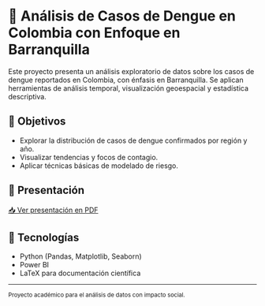  <h1>🦟 Análisis de Casos de Dengue en Colombia con Enfoque en Barranquilla</h1>

  <p>Este proyecto presenta un análisis exploratorio de datos sobre los casos de dengue reportados en Colombia, con énfasis en Barranquilla. Se aplican herramientas de análisis temporal, visualización geoespacial y estadística descriptiva.</p>

  <h2>📌 Objetivos</h2>
  <ul>
    <li>Explorar la distribución de casos de dengue confirmados por región y año.</li>
    <li>Visualizar tendencias y focos de contagio.</li>
    <li>Aplicar técnicas básicas de modelado de riesgo.</li>
  </ul>

  <h2>📄 Presentación</h2>
  <a href="./Presentación_AnálisisDengue.pdf" target="_blank">📥 Ver presentación en PDF</a>


  <h2>🔧 Tecnologías</h2>
  <ul>
    <li>Python (Pandas, Matplotlib, Seaborn)</li>
    <li>Power BI</li>
    <li>LaTeX para documentación científica</li>
  </ul>
  </p>

  <hr>
  <p><small>Proyecto académico para el análisis de datos con impacto social.</small></p>
</body>
</html>
